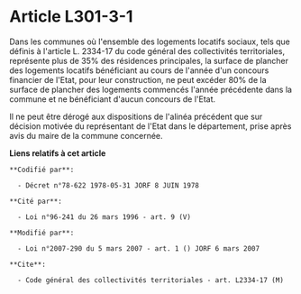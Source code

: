 # Article L301-3-1

Dans les communes où l'ensemble des logements locatifs sociaux, tels que définis à l'article L. 2334-17 du code général des
collectivités territoriales, représente plus de 35% des résidences principales, la surface de plancher des logements locatifs
bénéficiant au cours de l'année d'un concours financier de l'Etat, pour leur construction, ne peut excéder 80% de la surface
de plancher des logements commencés l'année précédente dans la commune et ne bénéficiant d'aucun concours de l'Etat.

Il ne peut être dérogé aux dispositions de l'alinéa précédent que sur décision motivée du représentant de l'Etat dans le
département, prise après avis du maire de la commune concernée.

**Liens relatifs à cet article**

	**Codifié par**:

	  - Décret n°78-622 1978-05-31 JORF 8 JUIN 1978

	**Cité par**:

	  - Loi n°96-241 du 26 mars 1996 - art. 9 (V)

	**Modifié par**:

	  - Loi n°2007-290 du 5 mars 2007 - art. 1 () JORF 6 mars 2007

	**Cite**:

	  - Code général des collectivités territoriales - art. L2334-17 (M)
